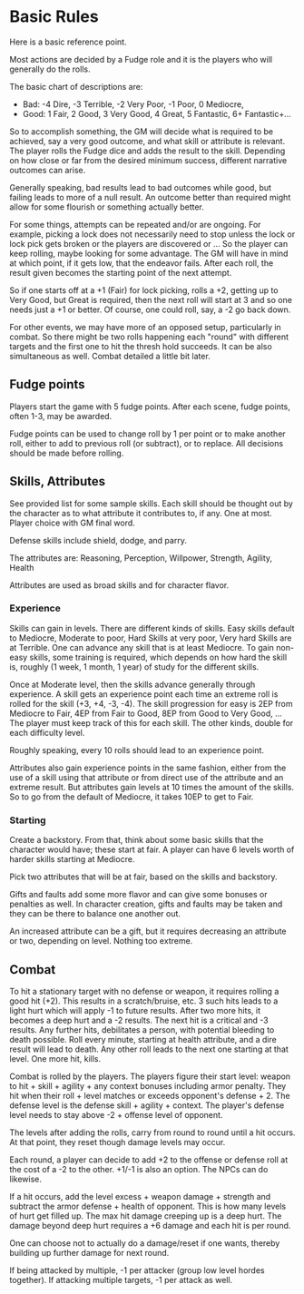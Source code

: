 # Basic Rules

Here is a basic reference point. 

Most actions are decided by a Fudge role and it is the players who will
generally do the rolls. 

The basic chart of descriptions are: 

* Bad: -4 Dire, -3 Terrible, -2 Very Poor, -1 Poor, 0 Mediocre, 
* Good: 1 Fair, 2 Good,  3 Very Good, 4 Great, 5 Fantastic, 6+ Fantastic+... 

So to accomplish something, the GM will decide what is required to be
achieved, say a very good outcome, and what skill or attribute is relevant.
The player rolls the Fudge dice and adds the result to the skill. Depending on
how close or far from the desired minimum success, different narrative
outcomes can arise. 

Generally speaking, bad results lead to bad outcomes while good, but failing
leads to more of a null result. An outcome better than required might allow
for some flourish or something actually better. 

For some things, attempts can be repeated and/or are ongoing. For example,
picking a lock does not necessarily need to stop unless the lock or lock pick
gets broken or the players are discovered or ...  So the player can keep
rolling, maybe looking for some advantage. The GM will have in mind at which
point, if it gets low, that the endeavor fails. After each roll, the result
given becomes the starting point of the next attempt. 

So if one starts off at a +1 (Fair) for lock picking, rolls a +2, getting up
to Very Good, but Great is required, then the next roll will start at 3 and so
one needs just a +1 or better. Of course, one could roll, say, a -2 go back
down. 

For other events, we may have more of an opposed setup, particularly in
combat. So there might be two rolls happening each "round" with different
targets and the first one to hit the thresh hold succeeds. It can be also
simultaneous as well. Combat detailed a little bit later. 

## Fudge points

Players start the game with 5 fudge points. After each scene, fudge points,
often 1-3, may be awarded. 

Fudge points can be used to change roll by 1 per point or to make another
roll, either to add to previous roll (or subtract), or to replace. All
decisions should be made before rolling. 


## Skills, Attributes

See provided list for some sample skills. Each skill should be thought out by
the character as to what attribute it contributes to, if any. One at most.
Player choice with GM final word. 

Defense skills include shield, dodge, and parry.

The attributes are: Reasoning, Perception, Willpower, Strength, Agility,
Health

Attributes are used as broad skills and for character flavor. 

### Experience

Skills can gain in levels. There are different kinds of skills. Easy skills
default to Mediocre, Moderate to poor, Hard Skills at very poor, Very hard
Skills are at Terrible. One can advance any skill that is at least Mediocre.
To gain non-easy skills, some training is required, which depends on how hard
the skill is, roughly (1 week, 1 month, 1 year) of study for the different
skills. 


Once at Moderate level, then the skills advance generally through experience.
A skill gets an experience point each time an extreme roll is rolled for the
skill (+3, +4, -3, -4). The skill progression for easy is 2EP from Mediocre to
Fair, 4EP from Fair to Good, 8EP from Good to Very Good, ... The player must
keep track of this for each skill. The other kinds, double for each difficulty
level.

Roughly speaking, every 10 rolls should lead to an experience point.

Attributes also gain experience points in the same fashion, either from the
use of a skill using that attribute or from direct use of the attribute and an
extreme result.  But attributes gain levels at 10 times the amount of the
skills. So to go from the default of Mediocre, it takes 10EP to get to Fair.

### Starting

Create a backstory. From that, think about some basic skills that the
character would have; these start at fair. A player can have 6 levels worth
of harder skills starting at Mediocre. 

Pick two attributes that will be at fair, based on the skills and backstory. 

Gifts and faults add some more flavor and can give some bonuses or penalties
as well. In character creation, gifts and faults may be taken and they can be
there to balance one another out. 

An increased attribute can be a gift, but it requires decreasing an attribute
or two, depending on level. Nothing too extreme. 

## Combat

To hit a stationary target with no defense or weapon, it requires rolling a
good hit (+2). This results in a scratch/bruise, etc. 3 such hits leads to a
light hurt which will apply -1 to future results. After two more hits, it
becomes a deep hurt and a -2 results. The next hit is a critical and -3
results. Any further hits, debilitates a person, with potential bleeding to
death possible. Roll every minute, starting at health attribute, and a dire
result will lead to death. Any other roll leads to the next one starting at
that level. One more hit, kills. 

Combat is rolled by the players. The players figure their start level: weapon
to hit + skill + agility + any context bonuses including armor penalty. They
hit when their roll + level matches or exceeds opponent's defense + 2.  The
defense level is the defense skill + agility + context. The player's defense
level needs to stay above -2 + offense level of opponent. 

The levels after adding the rolls, carry from round to round until a hit
occurs. At that point, they reset though damage levels may occur.

Each round, a player can decide to add +2 to the offense or defense roll at
the cost of a -2 to the other. +1/-1 is also an option. The NPCs can do
likewise. 

If a hit occurs, add the level excess + weapon damage + strength and subtract
the armor defense + health of opponent. This is how many levels of hurt get
filled up. The max hit damage creeping up is a deep hurt. The damage beyond
deep hurt requires a +6 damage and each hit is per round. 

One can choose not to actually do a damage/reset if one wants, thereby
building up further damage for next round. 

If being attacked by multiple, -1 per attacker (group low level hordes
together). If attacking multiple targets, -1 per attack as well. 

